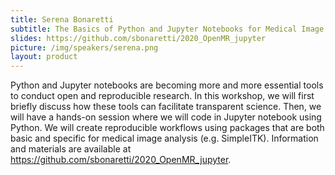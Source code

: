```yaml
---
title: Serena Bonaretti
subtitle: The Basics of Python and Jupyter Notebooks for Medical Image Analysis
slides: https://github.com/sbonaretti/2020_OpenMR_jupyter
picture: /img/speakers/serena.png
layout: product
---
```

Python and Jupyter notebooks are becoming more and more essential tools to conduct open and reproducible research. In this workshop, we will first briefly discuss how these tools can facilitate transparent science. Then, we will have a hands-on session where we will code in Jupyter notebook using Python. We will create reproducible workflows using packages that are both basic and specific for medical image analysis (e.g. SimpleITK). Information and materials are available at <a href="https://github.com/sbonaretti/2020_OpenMR_jupyter">https://github.com/sbonaretti/2020_OpenMR_jupyter</a>.
